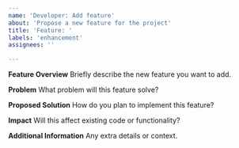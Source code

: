 ```yaml
---
name: 'Developer: Add feature'
about: 'Propose a new feature for the project'
title: 'Feature: '
labels: 'enhancement'
assignees: ''

---
```


**Feature Overview**
Briefly describe the new feature you want to add.

**Problem**
What problem will this feature solve?

**Proposed Solution**
How do you plan to implement this feature?

**Impact**
Will this affect existing code or functionality?

**Additional Information**
Any extra details or context.

